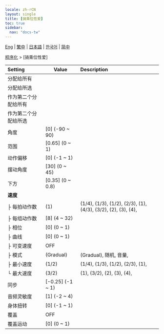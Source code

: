```yaml
---
locale: zh-rCN
layout: single
title: [骑乘位性爱]
toc: true
sidebar:
  nav: "docs-tw"
---
```

[Eng](/dancexr/menu/2025.4/motion/cowgirl_sex) | [繁中](/tw/dancexr/menu/2025.4/motion/cowgirl_sex) | [日本語](/jp/dancexr/menu/2025.4/motion/cowgirl_sex) | [한국어](/kr/dancexr/menu/2025.4/motion/cowgirl_sex) | [简中](/zh/dancexr/menu/2025.4/motion/cowgirl_sex)

[程序化](../menu#程序化) > [骑乘位性爱]



| Setting | Value | Description |
| :--- | --- | :--- |
| 分配给所有 || 
| 分配给所选 || 
| 作为第二个分配给所有 || 
| 作为第二个分配给所选 || 
| 角度 | [0] (-90 ~ 90) | 
| 范围 | [0.65] (0 ~ 1) | 
| 动作偏移 | [0] (-1 ~ 1) | 
| 摆动角度 | [30] (0 ~ 45) | 
| 下方 | [0.35] (0 ~ 0.8) | 
| **速度** | | 
| ├ 每拍动作数 | (1) | (1/4), (1/3), (1/2), (2/3), (1), (4/3), (3/2), (2), (3), (4), 
| ├ 每组动作数 | [8] (4 ~ 32) | 
| ├ 相位 | [0] (0 ~ 1) | 
| ├ 曲线 | [0] (0 ~ 1) | 
| ├ 可变速度 | OFF | 
| ├ 模式 | (Gradual) | (Gradual), 随机, 音量, 
| ├ 最小速度 | (1/2) | (1/4), (1/3), (1/2), (2/3), (1), 
| └ 最大速度 | (3/2) | (1), (3/2), (2), (3), (4), 
| 同步 | [-0.25] (-1 ~ 1) | 
| 音频灵敏度 | [1] (-2 ~ 4) | 
| 身体扭转 | [0] (-1 ~ 1) | 
| 覆盖 | OFF | 
| 覆盖运动 | [0] (0 ~ 1) | 
